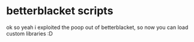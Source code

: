 # betterblacket scripts
ok so yeah i exploited the poop out of betterblacket, so now you can load custom libraries :D
